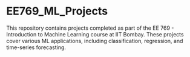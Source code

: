 # EE769_ML_Projects
This repository contains projects completed as part of the EE 769 - Introduction to Machine Learning course at IIT Bombay. These projects cover various ML applications, including classification, regression, and time-series forecasting.

